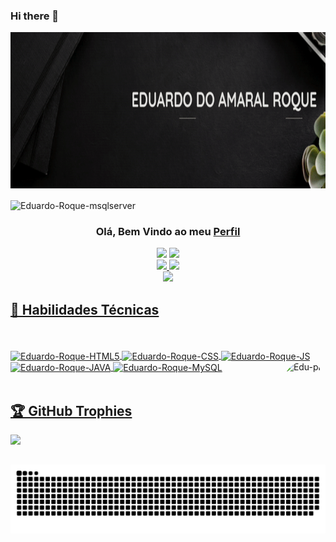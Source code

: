### Hi there 👋
<p align="center">
  <a href="https://www.linkedin.com/in/eduardo-roque-79b23b214/" target="_blank" rel="noreferrer"><img height="250em" src="https://raw.githubusercontent.com/Eduardo-Roque/Eduardo-Roque/main/BANNER.gif" alt="my banner"></a>
</p>
<img align="center" alt="Eduardo-Roque-msqlserver"  src="https://komarev.com/ghpvc/?username=Eduardo-Roque&style=flat-square">
<div align="center">
<h3 align="center">
 Olá, Bem Vindo ao meu <a href="https://www.linkedin.com/in/eduardo-roque-79b23b214/" target="_blank" rel="noreferrer">Perfil</a>
</h3>
 <a href = "mailto:eduardo.roqueamaral09@gmail.com"><img src="https://img.shields.io/badge/-Gmail-%23333?style=for-the-badge&logo=gmail&logoColor=red" target="_blank"></a>
 <a href="https://www.linkedin.com/in/eduardo-roque-79b23b214/" target="_blank"><img src="https://img.shields.io/badge/-LinkedIn-%230077B5?style=for-the-badge&logo=linkedin&logoColor=white" target="_blank"></a> 
</div>
<div align="center">
  <a href="https://github.com/Eduardo-Roque">
  <img height="165em" src="https://github-readme-stats.vercel.app/api?username=Eduardo-Roque&show_icons=true&theme=highcontrast&include_all_commits=true&count_private=true"/>
  <img height="165em" src="https://github-readme-stats.vercel.app/api/top-langs/?username=Eduardo-Roque&layout=compact&langs_count=7&theme=highcontrast"/>
</div>
</div>
  <div align="center">
  <img src="https://github-readme-streak-stats.herokuapp.com/?user=Eduardo-Roque&theme=highcontrast">
 </div>
 <h2> 💼 Habilidades Técnicas  </h2>
 <div style="display: inline_block"><br>
 <br>
  <img height="70em" align="center" alt="Eduardo-Roque-HTML5" src="https://cdn.jsdelivr.net/gh/devicons/devicon/icons/html5/html5-plain-wordmark.svg">
  <img height="70em" align="center" alt="Eduardo-Roque-CSS" src="https://cdn.jsdelivr.net/gh/devicons/devicon/icons/css3/css3-plain-wordmark.svg">
  <img height="60em" align="center" alt="Eduardo-Roque-JS" src="https://cdn.jsdelivr.net/gh/devicons/devicon/icons/javascript/javascript-original.svg">
  <img height="70em" align="center" alt="Eduardo-Roque-JAVA" src="https://cdn.jsdelivr.net/gh/devicons/devicon/icons/java/java-original-wordmark.svg">
  <img height="70em" align="center" alt="Eduardo-Roque-MySQL" src="https://cdn.jsdelivr.net/gh/devicons/devicon/icons/mysql/mysql-original-wordmark.svg">
  <img align="right" alt="Edu-pic" height="165" style="border-radius:50px;" src="https://camo.githubusercontent.com/1c09831c67da817c3c806ab00205c17222317f88866a926cb61ab979a73c1f84/68747470733a2f2f696d616765732d6578742d312e646973636f72646170702e6e65742f65787465726e616c2f6b52524a6545707169634848464b5754764b7454634368773639395739576e384c5a7668417868707470732f68747470732f692e70696e696d672e636f6d2f353634782f32382f66362f32652f32386636326531643661326264653165366163306165383662376430303864662e6a70673f77696474683d353539266865696768743d353539">
</div>
<br>
 <h2>🏆 GitHub Trophies</h2>
 <img src="https://github-profile-trophy.vercel.app/?username=Eduardo-Roque&theme=nord&column=7" >
 
![Snake animation](https://github.com/Eduardo-Roque/Eduardo-Roque/blob/output/github-contribution-grid-snake.svg)
